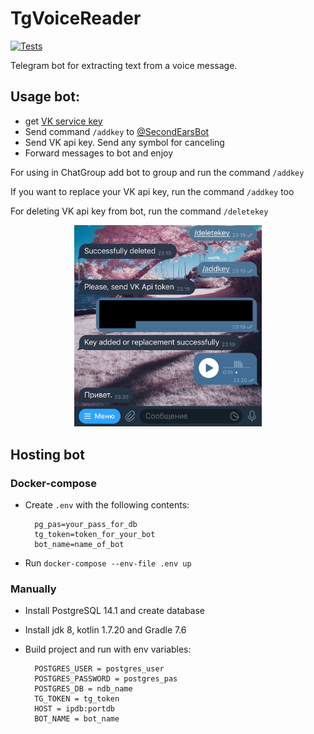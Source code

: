 # TgVoiceReader
[![Tests](https://github.com/kechinvv/TgVoiceReader/actions/workflows/tests.yml/badge.svg)](https://github.com/kechinvv/TgVoiceReader/actions/workflows/tests.yml)

Telegram bot for extracting text from a voice message.

## Usage bot:
- get [VK service key](https://dev.vk.com/api/access-token/getting-started#:~:text=%D0%BA%D0%BB%D1%8E%D1%87%20%D0%B4%D0%BE%D1%81%D1%82%D1%83%D0%BF%D0%B0.-,%D0%A1%D0%B5%D1%80%D0%B2%D0%B8%D1%81%D0%BD%D1%8B%D0%B9%20%D0%BA%D0%BB%D1%8E%D1%87%20%D0%B4%D0%BE%D1%81%D1%82%D1%83%D0%BF%D0%B0,-%D0%A1%D0%B5%D1%80%D0%B2%D0%B8%D1%81%D0%BD%D1%8B%D0%B9%20%D0%BA%D0%BB%D1%8E%D1%87%20%D0%BD%D1%83%D0%B6%D0%B5%D0%BD)
- Send command `/addkey` to [@SecondEarsBot](http://t.me/SecondEarsBot)
- Send VK api key. Send any symbol for canceling
- Forward messages to bot and enjoy

For using in ChatGroup add bot to group and run the command `/addkey`

If you want to replace your VK api key, run the command `/addkey` too

For deleting VK api key from bot, run the command `/deletekey`
<p align="center">
<img src="example.jpg" width="300">
</p>

## Hosting bot
### Docker-compose
- Create `.env` with the following contents:

        pg_pas=your_pass_for_db
        tg_token=token_for_your_bot
        bot_name=name_of_bot

- Run `docker-compose --env-file .env up`

### Manually
- Install PostgreSQL 14.1 and create database
- Install jdk 8, kotlin 1.7.20 and Gradle 7.6
- Build project and run with env variables:

        POSTGRES_USER = postgres_user
        POSTGRES_PASSWORD = postgres_pas
        POSTGRES_DB = ndb_name
        TG_TOKEN = tg_token
        HOST = ipdb:portdb
        BOT_NAME = bot_name